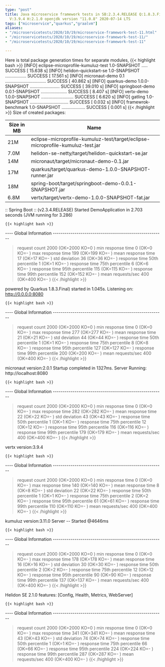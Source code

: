 ```yaml
---
type: "post"
title: Java microservice framework tests in SB:2.3.4.RELEASE Q:1.8.3.Final M:2.1.1
  V:3.9.4 H:2.1.0 openjdk version "11.0.8" 2020-07-14 LTS
tags: ["microservice","quarkus","graalvm"]
aliases:
- "/microservicetests/2020/10/19/microservice-framework-test-11.html"
- "/microservicetests/2020/10/19/microservice-framework-test-11/"
- "/microservicetests/2020/10/19/microservice-framework-test-11"

---
```

 
Here is total package generation times for separate modules,
{{< highlight bash >}}
[INFO] eclipse-microprofile-kumuluz-test 1.0-SNAPSHOT ..... SUCCESS [ 15.638 s]
[INFO] helidon-quickstart-se 1.0-SNAPSHOT ................. SUCCESS [ 17.561 s]
[INFO] micronaut-demo 0.1 ................................. SUCCESS [ 40.862 s]
[INFO] quarkus-demo 1.0.0-SNAPSHOT ........................ SUCCESS [ 39.010 s]
[INFO] springboot-demo 0.0.1-SNAPSHOT ..................... SUCCESS [  8.407 s]
[INFO] vertx-demo 1.0.0-SNAPSHOT .......................... SUCCESS [  6.620 s]
[INFO] gatling 1.0-SNAPSHOT ............................... SUCCESS [  0.032 s]
[INFO] framewrok-benchmark 1.0-SNAPSHOT ................... SUCCESS [  0.001 s]
{{< /highlight >}}
Size of created packages:

| Size in MB |  Name |
|------------|-------|
| 21M | eclipse-microprofile-kumuluz-test/target/eclipse-microprofile-kumuluz-test.jar |
| 7.0M | helidon-se-netty/target/helidon-quickstart-se.jar |
| 14M | micronaut/target/micronaut-demo-0.1.jar |
| 17M | quarkus/target/quarkus-demo-1.0.0-SNAPSHOT-runner.jar |
| 18M | spring-boot/target/springboot-demo-0.0.1-SNAPSHOT.jar |
| 6.8M | vertx/target/vertx-demo-1.0.0-SNAPSHOT-fat.jar |


:: Spring Boot :: (v2.3.4.RELEASE) Started DemoApplication in 2.703 seconds (JVM running for 3.286)

    {{< highlight bash >}}
---- Global Information --------------------------------------------------------
> request count                                       2000 (OK=2000   KO=0     )
> min response time                                      0 (OK=0      KO=-     )
> max response time                                    199 (OK=199    KO=-     )
> mean response time                                    17 (OK=17     KO=-     )
> std deviation                                         36 (OK=36     KO=-     )
> response time 50th percentile                          1 (OK=1      KO=-     )
> response time 75th percentile                          6 (OK=6      KO=-     )
> response time 95th percentile                        115 (OK=115    KO=-     )
> response time 99th percentile                        152 (OK=152    KO=-     )
> mean requests/sec                                    400 (OK=400    KO=-     )
{{< /highlight >}}

powered by Quarkus 1.8.3.Final) started in 1.045s. Listening on: http://0.0.0.0:8080

    {{< highlight bash >}}
---- Global Information --------------------------------------------------------
> request count                                       2000 (OK=2000   KO=0     )
> min response time                                      0 (OK=0      KO=-     )
> max response time                                    277 (OK=277    KO=-     )
> mean response time                                    21 (OK=21     KO=-     )
> std deviation                                         44 (OK=44     KO=-     )
> response time 50th percentile                          1 (OK=1      KO=-     )
> response time 75th percentile                          8 (OK=8      KO=-     )
> response time 95th percentile                        127 (OK=127    KO=-     )
> response time 99th percentile                        200 (OK=200    KO=-     )
> mean requests/sec                                    400 (OK=400    KO=-     )
{{< /highlight >}}

micronaut version:2.0.1 Startup completed in 1327ms. Server Running: http://localhost:8080

    {{< highlight bash >}}
---- Global Information --------------------------------------------------------
> request count                                       2000 (OK=2000   KO=0     )
> min response time                                      0 (OK=0      KO=-     )
> max response time                                    282 (OK=282    KO=-     )
> mean response time                                    22 (OK=22     KO=-     )
> std deviation                                         43 (OK=43     KO=-     )
> response time 50th percentile                          1 (OK=1      KO=-     )
> response time 75th percentile                         12 (OK=12     KO=-     )
> response time 95th percentile                        116 (OK=116    KO=-     )
> response time 99th percentile                        179 (OK=179    KO=-     )
> mean requests/sec                                    400 (OK=400    KO=-     )
{{< /highlight >}}

vertx version:3.9.4

    {{< highlight bash >}}
---- Global Information --------------------------------------------------------
> request count                                       2000 (OK=2000   KO=0     )
> min response time                                      0 (OK=0      KO=-     )
> max response time                                    140 (OK=140    KO=-     )
> mean response time                                     8 (OK=8      KO=-     )
> std deviation                                         22 (OK=22     KO=-     )
> response time 50th percentile                          1 (OK=1      KO=-     )
> response time 75th percentile                          2 (OK=2      KO=-     )
> response time 95th percentile                         61 (OK=61     KO=-     )
> response time 99th percentile                        110 (OK=110    KO=-     )
> mean requests/sec                                    400 (OK=400    KO=-     )
{{< /highlight >}}

kumuluz version:3.11.0 Server -- Started @4646ms

    {{< highlight bash >}}
---- Global Information --------------------------------------------------------
> request count                                       2000 (OK=2000   KO=0     )
> min response time                                      0 (OK=0      KO=-     )
> max response time                                    178 (OK=178    KO=-     )
> mean response time                                    16 (OK=16     KO=-     )
> std deviation                                         30 (OK=30     KO=-     )
> response time 50th percentile                          2 (OK=2      KO=-     )
> response time 75th percentile                         12 (OK=12     KO=-     )
> response time 95th percentile                         90 (OK=90     KO=-     )
> response time 99th percentile                        137 (OK=137    KO=-     )
> mean requests/sec                                    400 (OK=400    KO=-     )
{{< /highlight >}}

Helidon SE 2.1.0 features: [Config, Health, Metrics, WebServer]

    {{< highlight bash >}}
---- Global Information --------------------------------------------------------
> request count                                       2000 (OK=2000   KO=0     )
> min response time                                      0 (OK=0      KO=-     )
> max response time                                    341 (OK=341    KO=-     )
> mean response time                                    43 (OK=43     KO=-     )
> std deviation                                         74 (OK=74     KO=-     )
> response time 50th percentile                          1 (OK=1      KO=-     )
> response time 75th percentile                         66 (OK=66     KO=-     )
> response time 95th percentile                        224 (OK=224    KO=-     )
> response time 99th percentile                        287 (OK=287    KO=-     )
> mean requests/sec                                    400 (OK=400    KO=-     )
{{< /highlight >}}